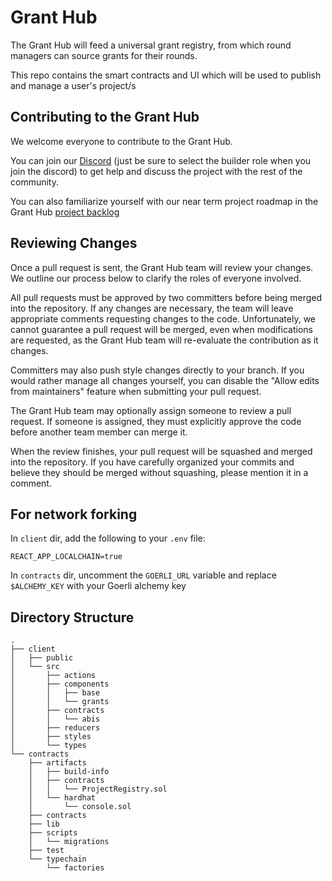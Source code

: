 # Grant Hub

The Grant Hub will feed a universal grant registry, from which round managers can source grants for their rounds.

This repo contains the smart contracts and UI which will be used to publish and manage a user's project/s

## Contributing to the Grant Hub

We welcome everyone to contribute to the Grant Hub.

You can join our [Discord](https://discord.gg/w6K2wwHr) (just be sure to select the builder role when you join the discord) to get help and discuss the project with the rest of the community.

You can also familiarize yourself with our near term project roadmap in the Grant Hub  [project backlog](https://github.com/orgs/gitcoinco/projects/7/views/3)

## Reviewing Changes

Once a pull request is sent, the Grant Hub team will review your changes. We outline our process below to clarify the roles of everyone involved.

All pull requests must be approved by two committers before being merged into the repository. If any changes are necessary, the team will leave appropriate comments requesting changes to the code. Unfortunately, we cannot guarantee a pull request will be merged, even when modifications are requested, as the Grant Hub team will re-evaluate the contribution as it changes.

Committers may also push style changes directly to your branch. If you would rather manage all changes yourself, you can disable the "Allow edits from maintainers" feature when submitting your pull request.

The Grant Hub team may optionally assign someone to review a pull request. If someone is assigned, they must explicitly approve the code before another team member can merge it.

When the review finishes, your pull request will be squashed and merged into the repository. If you have carefully organized your commits and believe they should be merged without squashing, please mention it in a comment.

## For network forking

In `client` dir, add the following to your `.env` file:

```
REACT_APP_LOCALCHAIN=true
```

In `contracts` dir, uncomment the `GOERLI_URL` variable and replace `$ALCHEMY_KEY` with your Goerli alchemy key

## Directory Structure

```
.
├── client
│   ├── public
│   └── src
│       ├── actions
│       ├── components
│       │   ├── base
│       │   └── grants
│       ├── contracts
│       │   └── abis
│       ├── reducers
│       ├── styles
│       └── types
└── contracts
    ├── artifacts
    │   ├── build-info
    │   ├── contracts
    │   │   └── ProjectRegistry.sol
    │   └── hardhat
    │       └── console.sol
    ├── contracts
    ├── lib
    ├── scripts
    │   └── migrations
    ├── test
    └── typechain
        └── factories
```
